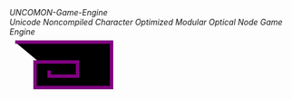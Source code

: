 <div style="font: Courier, 32px;"><em>UNCOMON-Game-Engine<em></div>
<div style="font: Arial, 24px;">
Unicode Noncompiled Character Optimized Modular Optical Node Game Engine
</div>
<svg height="190">
  <polyline points="70,60 70,70 120,70 120,45 45,45 45,90 90,90 180,90 180,90 180,10 10,10"
   style="stroke:purple;stroke-width:6" />
</svg>
